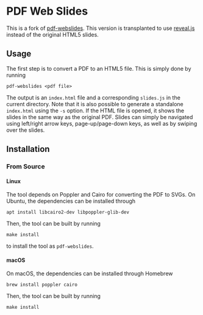 # PDF Web Slides 

This is a fork of [pdf-webslides](https://github.com/misc0110/pdf-webslides). This version is transplanted to use [reveal.js](https://github.com/hakimel/reveal.js) instead of the original HTML5 slides.

## Usage

The first step is to convert a PDF to an HTML5 file. This is simply done by running

    pdf-webslides <pdf file>
    
The output is an `index.html` file and a corresponding `slides.js` in the current directory. Note that it is also possible to generate a standalone `index.html` using the `-s` option. If the HTML file is opened, it shows the slides in the same way as the original PDF. Slides can simply be navigated using left/right arrow keys, page-up/page-down keys, as well as by swiping over the slides.

## Installation

### From Source

#### Linux

The tool depends on Poppler and Cairo for converting the PDF to SVGs. 
On Ubuntu, the dependencies can be installed through 

    apt install libcairo2-dev libpoppler-glib-dev
    
Then, the tool can be built by running

    make install
    
to install the tool as `pdf-webslides`.

#### macOS

On macOS, the dependencies can be installed through Homebrew

    brew install poppler cairo
    
Then, the tool can be built by running

    make install
